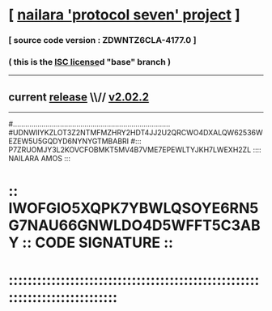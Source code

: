 
# [ [nailara 'protocol seven' project](http://nailara.network/) ]

### [ source code version : ZDWNTZ6CLA-4177.0 ]

### ( this is the [ISC license](license)d "base" branch )
---
## current [release](https://github.com/nailara-technologies/protocol-7/releases) \\\\// [v2.02.2](https://github.com/nailara-technologies/protocol-7/releases/tag/v2.02.2)
---

#.............................................................................
#UDNWIIYKZLOT3Z2NTMFMZHRY2HDT4JJ2U2QRCWO4DXALQW62536WEZEW5U5GQDYD6NYNYGTMBABRI
#::: P7ZRUOMJY3L2KOVCFOBMKT5MV4B7VME7EPEWLTYJKH7LWEXH2ZL :::: NAILARA AMOS :::
# :: IWOFGIO5XQPK7YBWLQSOYE6RN5G7NAU66GNWLDO4D5WFFT5C3ABY :: CODE SIGNATURE ::
# ::::::::::::::::::::::::::::::::::::::::::::::::::::::::::::::::::::::::::::

